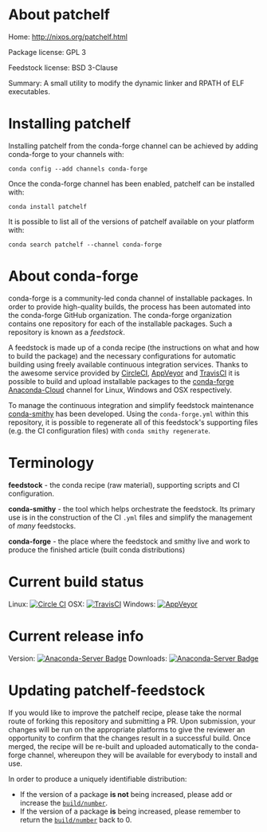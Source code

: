 About patchelf
==============

Home: http://nixos.org/patchelf.html

Package license: GPL 3

Feedstock license: BSD 3-Clause

Summary: A small utility to modify the dynamic linker and RPATH of ELF executables.



Installing patchelf
===================

Installing patchelf from the conda-forge channel can be achieved by adding conda-forge to your channels with:

```
conda config --add channels conda-forge
```

Once the conda-forge channel has been enabled, patchelf can be installed with:

```
conda install patchelf
```

It is possible to list all of the versions of patchelf available on your platform with:

```
conda search patchelf --channel conda-forge
```


About conda-forge
=================

conda-forge is a community-led conda channel of installable packages.
In order to provide high-quality builds, the process has been automated into the
conda-forge GitHub organization. The conda-forge organization contains one repository
for each of the installable packages. Such a repository is known as a *feedstock*.

A feedstock is made up of a conda recipe (the instructions on what and how to build
the package) and the necessary configurations for automatic building using freely
available continuous integration services. Thanks to the awesome service provided by
[CircleCI](https://circleci.com/), [AppVeyor](http://www.appveyor.com/)
and [TravisCI](https://travis-ci.org/) it is possible to build and upload installable
packages to the [conda-forge](https://anaconda.org/conda-forge)
[Anaconda-Cloud](http://docs.anaconda.org/) channel for Linux, Windows and OSX respectively.

To manage the continuous integration and simplify feedstock maintenance
[conda-smithy](http://github.com/conda-forge/conda-smithy) has been developed.
Using the ``conda-forge.yml`` within this repository, it is possible to regenerate all of
this feedstock's supporting files (e.g. the CI configuration files) with ``conda smithy regenerate``.


Terminology
===========

**feedstock** - the conda recipe (raw material), supporting scripts and CI configuration.

**conda-smithy** - the tool which helps orchestrate the feedstock.
                   Its primary use is in the construction of the CI ``.yml`` files
                   and simplify the management of *many* feedstocks.

**conda-forge** - the place where the feedstock and smithy live and work to
                  produce the finished article (built conda distributions)

Current build status
====================

Linux: [![Circle CI](https://circleci.com/gh/conda-forge/patchelf-feedstock.svg?style=svg)](https://circleci.com/gh/conda-forge/patchelf-feedstock)
OSX: [![TravisCI](https://travis-ci.org/conda-forge/patchelf-feedstock.svg?branch=master)](https://travis-ci.org/conda-forge/patchelf-feedstock)
Windows: [![AppVeyor](https://ci.appveyor.com/api/projects/status/github/conda-forge/patchelf-feedstock?svg=True)](https://ci.appveyor.com/project/conda-forge/patchelf-feedstock/branch/master)

Current release info
====================
Version: [![Anaconda-Server Badge](https://anaconda.org/conda-forge/patchelf/badges/version.svg)](https://anaconda.org/conda-forge/patchelf)
Downloads: [![Anaconda-Server Badge](https://anaconda.org/conda-forge/patchelf/badges/downloads.svg)](https://anaconda.org/conda-forge/patchelf)


Updating patchelf-feedstock
===========================

If you would like to improve the patchelf recipe, please take the normal
route of forking this repository and submitting a PR. Upon submission, your changes will
be run on the appropriate platforms to give the reviewer an opportunity to confirm that the
changes result in a successful build. Once merged, the recipe will be re-built and uploaded
automatically to the conda-forge channel, whereupon they will be available for everybody to
install and use.

In order to produce a uniquely identifiable distribution:
 * If the version of a package **is not** being increased, please add or increase
   the [``build/number``](http://conda.pydata.org/docs/building/meta-yaml.html#build-number-and-string).
 * If the version of a package **is** being increased, please remember to return
   the [``build/number``](http://conda.pydata.org/docs/building/meta-yaml.html#build-number-and-string)
   back to 0.
